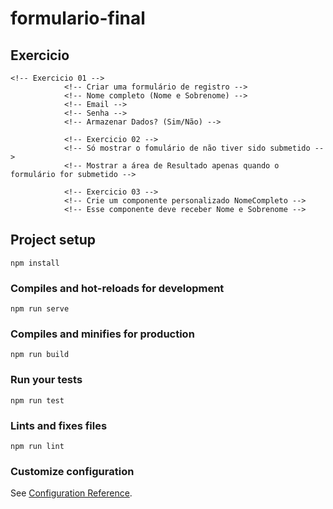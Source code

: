 # formulario-final
## Exercicio
	<!-- Exercicio 01 -->
				<!-- Criar uma formulário de registro -->
				<!-- Nome completo (Nome e Sobrenome) -->
				<!-- Email -->
				<!-- Senha -->
				<!-- Armazenar Dados? (Sim/Não) -->

				<!-- Exercicio 02 -->
				<!-- Só mostrar o fomulário de não tiver sido submetido -->
				<!-- Mostrar a área de Resultado apenas quando o formulário for submetido -->
				
				<!-- Exercicio 03 -->
				<!-- Crie um componente personalizado NomeCompleto -->
				<!-- Esse componente deve receber Nome e Sobrenome -->
## Project setup
```
npm install
```

### Compiles and hot-reloads for development
```
npm run serve
```

### Compiles and minifies for production
```
npm run build
```

### Run your tests
```
npm run test
```

### Lints and fixes files
```
npm run lint
```

### Customize configuration
See [Configuration Reference](https://cli.vuejs.org/config/).
